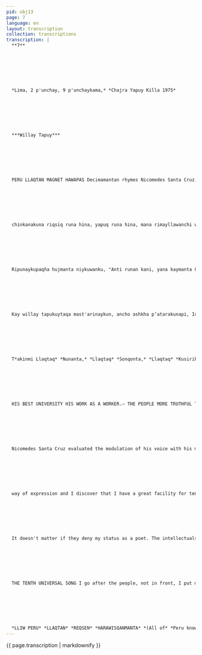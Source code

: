 ```yaml
---
pid: obj13
page: 7
language: en
layout: transcription
collection: transcriptions
transcription: |
  **7**
  
  
  
  
  
  
  
  *Lima, 2 p'unchay, 9 p'unchaykama,* *Chajra Yapuy Killa 1975*
  
  
  
  
  
  
  
  ***Willay Tapuy***
  
  
  
  
  
  
  
  PERU LLAQTAN MAGNET HAWAPAS Decimamantan rhymes Nicomedes Santa Cruz, llapa
  
  
  
  
  
  
  
  chinkanakuna riqsiq runa hina, yapuq runa hina, mana rimayllawanchi wankiq runahinachu, ichaqa, kawsasqanawanmi, sapa p'unchay kawsasqanwan.
  
  
  
  
  
  
  
  Ripunaykupaqña hujmanta niykuwanku, "Anti runan kani, yana kaymanta ñawpaqtaqa peruanon kani, hinaspataq Peru Suyunchista imayhawamanpas munarikuni."
  
  
  
  
  
  
  
  Kay willay tapukuytaqa mast'arinaykun, ancho ashkha p’atarakunapi, Ichaqa Chocanharawinpi hinan ninayku: "huj kuticha kanqa."
  
  
  
  
  
  
  
  T*akinmi Llaqtaq* *Nunanta,* *Llaqtaq* *Sonqonta,* *Llaqtaq* *Kusirikuyninta* *Sing the* *spirit of* *the people, sing* *to the heart of* *the people,* *sing the joy* *of the people.*
  
  
  
  
  
  
  
  HIS BEST UNIVERSITY HIS WORK AS A WORKER.— THE PEOPLE MORE TRUTHFUL THAN INTELLECTUAL CRITICISM.— BEFORE THE COLOR OF THE SKIN THE INSOLENCE OF DISCRIMINATION.— THE TENTH UNIVERSAL SONG.— ABOVE ALL OF PERU.— THE BLACK CONTRIBUTION IN PERU:
  
  
  
  
  
  
  
  Nicomedes Santa Cruz evaluated the modulation of his voice with his mimicry. He explains skillfully and speaks easily about beats and absences. If he shelters himself with reminiscences, he is emphatic in his phrases, he retorts or affirms full of conviction or intimate of omens. His bushy mustaches have distinguished his face in Peru. Denied with rancor or applauded relentlessly, Nicomedes Santa Cruz is a man of punctual words and exact convictions. He takes his "blackness" like a soldier the battlements of his glory, he does not mystify it but he does not abandon it either because he knows that his life is there. CRONICAWAN, conversicon Nicomedes without cajon rhythm but with a cholo accent, with Peruvian fervor, it was a dialogue without tripping, a synthesis of the RUNAZAMBO that the country is still waiting for. HIS BEST UNIVERSITY HIS WORK AS A WORKER The cold that reigns dictatorially in the editorial office of LA TERCERA, stabs us from part to part. Cigarette smoke is just a sad attempt to keep warm. The recorder seems frozen, the cassette does not work according to the key requirements. After many attempts we asked the first question: WHY DID YOU CHOOSE THE DECIMA AS A FORM OF LITERARY EXPRESSION? Having chosen the tenth is not a fortuitous or inexplicable fact, from very early on I lived urged by the need to express myself in verse. I think that at the age of 10 I tried various forms: The sonnet, the lyre, the silva, the hendecasyllables. It was a class coincidence that brought me closer to Porfirio VASQUEZ, whom I heard recite a tenth. I remember that my mother gave me similar recitations, I rehearse that
  
  
  
  
  
  
  
  way of expression and I discover that I have a great facility for tenths. This happened around the year 1940. "I am making efforts to leave the tenth, it is valid as folklore, but it constrains me in thought. Nicomedes Santa Crua speaks like a river full of passion, it overflows as if we had touched the bud of his taste, he gestures, he fixes his glasses, he sips his cigarette with relish, he continues to talk: "I started writing tenths on the plans of the bars, I worked for 21 years As a blacksmith's apprentice, I went to school for six years. In the span of my life as a worker I did not pick up a single book, nor did I have contact with intellectuals, my entire field is work and everything I talk about are topics related to the occupation I have, what the life of workers is like: Daily work and conversation about the same. THE PEOPLE MORE TRUTHFUL THAN INTELLECTUAL CRITICISM Nicomedes Santa Cruz remembers his first contacts with Sebastián Salaza Bondy, he evokes those difficult years, his still untold paths, the first satisfactions, the rediscoveries, at this point of the reminiscences we pose the second question: SOME INTELLECTUALS CRITICIZE YOUR DESMEDIATE WANT TO JUSTIPIZE EVERY QUESTION TO PEOPLE OF COLOR? —Intellectuals interest me very little, I don't care. First; because the intellectuals never approached the people, the intellectuals are laymen, they are totally ignorant of popular activities. Second, I believe that the intelligentsia never considered me a poet, it would be wrong for me to take them into account.
  
  
  
  
  
  
  
  It doesn't matter if they deny my status as a poet. The intellectuals have done me a favor by not considering me among their fauna. Because I am of popular extraction, I write for the people and the people agree with me BEFORE THE COLOR OF THE SKIN THE ISOLENCY OF DISCRIMINATION —I have overcome the stage of blackness, I had a tacist attitude out of rejection of the racist society in which we live, because Peru is a racist society. When I say black, I am also saying Indian, cholo, Japanese, I am covering an entire field of marginalized society in defense of that position, but when attacking the white there are some who feel white in the sense of socioeconomic position, they feel addressed, because white does not mean skin color, it means oligarchic position, pro-imperialist position, bourgeois position, anti-popular position. Even when there are critics with copper or black skin, their mentality is aligned by a white hegemony. Yo
  
  
  
  
  
  
  
  THE TENTH UNIVERSAL SONG I go after the people, not in front, I put my poetry at the service of the people. The tenth is the most faithful form to the feelings of the great majorities of America. Corridos, joropos, and milongas were sung in tenths. The Cuban Revolution is being sung in Décimas, and the Decima has an increasingly positive and unifying force. ABOVE ALL PERU Nicomedes Santa Cruz speaks about the Decima, with the veracity and devotion of someone who knows its secrets, of someone who cultivates and sculpts it not only with words, but, above all, with behavior, with everyday attitude. Almost to say goodbye, he emphasizes again: "I feel Andean, Peruvian, rather than black, and I loved Peru above all things." In reality we had to extend this report in many columns and several pages, but as in Chocano's poem, we have to conchuir by repeating: "Otra vez sera" sera" (A.A.)
  
  
  
  
  
  
  
  *LLIW PERU* *LLAQTAN* *REQSEN* *HARAWISQANMANTA* *(All of* *Peru knows him* *by* *his* *songs).*
---
```


{{ page.transcription | markdownify }}
